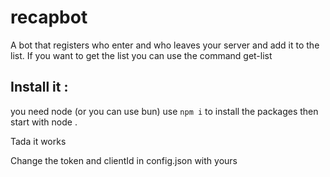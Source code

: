 # recapbot
 A bot that registers who enter and who leaves your server and add it to the list. If you want to get the list you can use the command get-list


## Install it : 

you need node (or you can use bun)
use ```npm i``` to install the packages
then start with node . 

Tada it works

Change the token and clientId in config.json with yours
